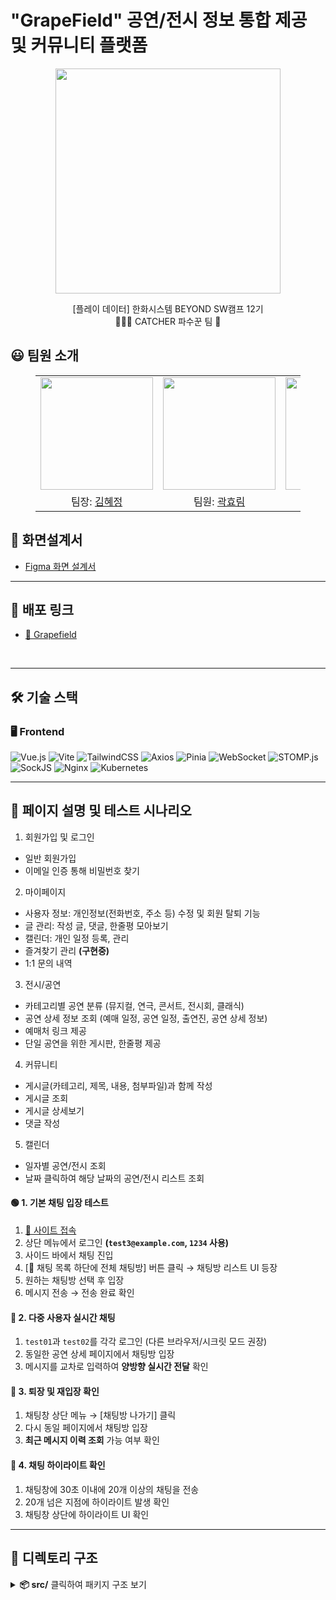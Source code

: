 # "GrapeField" 공연/전시 정보 통합 제공 및 커뮤니티 플랫폼
<p align="middle" style="margin: 0; padding: 0;">
  <img width="360px" src="https://github.com/user-attachments/assets/dc348de4-aecb-4ce0-816e-08062ab7ed74">
</p>

<p align="middle">
[플레이 데이터] 한화시스템 BEYOND SW캠프 12기
<br>🧑🏻‍🌾 CATCHER 파수꾼 팀 🍇
</p>

## 😃 팀원 소개
<figure>
    <table>
      <tr>
        <td align="center"><img src="" width="180px"/></td>
        <td align="center"><img src="" width="180px"/></td>
        <td align="center"><img src="" width="180px"/></td>
	    <td align="center"><img src="" width="180px"/></td>
      </tr>
      <tr>
        <td align="center">팀장: <a href="https://github.com/bdt6246">김혜정</a></td>
        <td align="center">팀원: <a href="https://github.com/daydeiday">곽효림</a></td>
        <td align="center">팀원: <a href="https://github.com/s00ya" >정지수</a></td>
        <td align="center">: <a href="https://github.com/J0a0J">김지원</a></a></td>
      </tr>
    </table>
</figure>

## 🔗 화면설계서
- [Figma 화면 설계서](https://www.figma.com/design/a0ICwRU8Sc7fTzA3aDfpTi/GrapeField?node-id=84-5&p=f&t=nB2EEGHnmULDk6D9-0)
---

## 🔗 배포 링크

- [🔗 Grapefield ](https://grapefield.kro.kr/)

<br>

---

## 🛠️ 기술 스택

### 🖥️ Frontend
![Vue.js](https://img.shields.io/badge/Vue.js-35495E?style=for-the-badge&logo=vue.js&logoColor=4FC08D)
![Vite](https://img.shields.io/badge/Vite-646CFF?style=for-the-badge&logo=vite&logoColor=white)
![TailwindCSS](https://img.shields.io/badge/TailwindCSS-38B2AC?style=for-the-badge&logo=tailwind-css&logoColor=white)
![Axios](https://img.shields.io/badge/Axios-5A29E4?style=for-the-badge)
![Pinia](https://img.shields.io/badge/Pinia-ffe066?style=for-the-badge&logo=pinia&logoColor=black)
![WebSocket](https://img.shields.io/badge/WebSocket-000000?style=for-the-badge)
![STOMP.js](https://img.shields.io/badge/STOMP.js-6A1B9A?style=for-the-badge)
![SockJS](https://img.shields.io/badge/SockJS-FD4F00?style=for-the-badge)
![Nginx](https://img.shields.io/badge/Nginx-009639?style=for-the-badge&logo=nginx&logoColor=white)
![Kubernetes](https://img.shields.io/badge/Kubernetes-326CE5?style=for-the-badge&logo=kubernetes&logoColor=white)


---

## :receipt: 페이지 설명 및 테스트 시나리오 
1. 회원가입 및 로그인
- 일반 회원가입
- 이메일 인증 통해 비밀번호 찾기
2. 마이페이지
- 사용자 정보: 개인정보(전화번호, 주소 등) 수정 및 회원 탈퇴 기능
- 글 관리: 작성 글, 댓글, 한줄평 모아보기
- 캘린더: 개인 일정 등록, 관리
- 즐겨찾기 관리 **(구현중)**
- 1:1 문의 내역
3. 전시/공연
  - 카테고리별 공연 분류 (뮤지컬, 연극, 콘서트, 전시회, 클래식)
  - 공연 상세 정보 조회 (예매 일정, 공연 일정, 출연진, 공연 상세 정보)
  - 예매처 링크 제공
  - 단일 공연을 위한 게시판, 한줄평 제공
4. 커뮤니티
- 게시글(카테고리, 제목, 내용, 첨부파일)과 함께 작성
- 게시글 조회
- 게시글 상세보기
- 댓글 작성

5. 캘린더
- 일자별 공연/전시 조회
- 날짜 클릭하여 해당 날짜의 공연/전시 리스트 조회
  

#### :green_circle: 1. 기본 채팅 입장 테스트

1. [:link: 사이트 접속](https://grapefield.kro.kr)
2. 상단 메뉴에서 로그인 **(`test3@example.com`, `1234` 사용)**
3. 사이드 바에서 채팅 진입
4. [:speech_balloon: 채팅 목록 하단에 전체 채팅방] 버튼 클릭 → 채팅방 리스트 UI 등장
5. 원하는 채팅방 선택 후 입장
6. 메시지 전송 → 전송 완료 확인

#### :repeat: 2. 다중 사용자 실시간 채팅

1. `test01`과 `test02`를 각각 로그인 (다른 브라우저/시크릿 모드 권장)
2. 동일한 공연 상세 페이지에서 채팅방 입장
3. 메시지를 교차로 입력하여 **양방향 실시간 전달** 확인

#### :arrows_counterclockwise: 3. 퇴장 및 재입장 확인

1. 채팅창 상단 메뉴 → [채팅방 나가기] 클릭
2. 다시 동일 페이지에서 채팅방 입장
3. **최근 메시지 이력 조회** 가능 여부 확인

#### :arrows_counterclockwise: 4. 채팅 하이라이트 확인

1. 채팅창에 30초 이내에 20개 이상의 채팅을 전송
2. 20개 넘은 지점에 하이라이트 발생 확인
3. 채팅창 상단에 하이라이트 UI 확인


---

## 📁 디렉토리 구조

<details>
<summary><strong>📦 src/</strong> 클릭하여 패키지 구조 보기</summary>
<pre>
src    
├── admin    
│   ├── Detail.vue            # 공지사항, QnA, FAQ 상세    
│   ├── List.vue              # 공지/QnA/FAQ/공연·전시 신청 목록    
│   ├── Report.vue            # 신고 내역 (리스트)      
│   └── Request.vue           # 공연·전시 신청 페이지    
│    
├── common    
│   ├── Header.vue    
│   ├── Footer.vue    
│   └── Sidebar.vue    
│    
├── events    
│   ├── chat    
│   │   ├── List.vue          # 참여 채팅방 목록    
│   │   ├── Detailvue         # 채팅방 참여    
│   │   ├── ListSmall.vue     # 참여 채팅방 목록 (작은 버전)    
│   │   └── DetailSmall.vue   # 채팅방 참여 (작은 버전)    
│   │    
│   ├── post    
│   │   ├── List.vue          # 게시글 목록    
│   │   ├── Detail.vue        # 게시글 상세    
│   │   ├── Comment.vue       # 댓글 영역    
│   │   └── Register.vue      # 게시글 작성    
│   │    
│   ├── Detail.vue            # 공연·전시 상세    
│   ├── EventHeader.vue       # 상단 배너/소개    
│   ├── List.vue              # 공연·전시 목록    
│   └── Review.vue            # 한줄 후기 및 별점    
│    
├── user    
│   ├── Login.vue    
│   ├── Signup.vue    
│   └── UserInfo.vue    
</pre>
